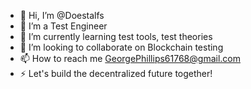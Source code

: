 - 👋 Hi, I’m @Doestalfs
- 👀 I’m a Test Engineer
- 🌱 I’m currently learning test tools, test theories
- 💞️ I’m looking to collaborate on Blockchain testing
- 📫 How to reach me GeorgePhillips61768@gmail.com
- ⚡ Let's build the decentralized future together!

<!---
Doestalfs/Doestalfs is a ✨ special ✨ repository because its `README.md` (this file) appears on your GitHub profile.
You can click the Preview link to take a look at your changes.
--->

